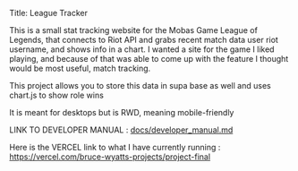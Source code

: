 
Title: League Tracker

This is a small stat tracking website for the Mobas Game League of Legends, that connects to Riot API and grabs recent match data user riot username, and shows info in a chart. I wanted a site for the game I liked playing, and because of that was able to come up with the feature I thought would be most useful, match tracking.

This project allows you to store this data in supa base as well and uses chart.js to show role wins 

It is meant for desktops but is RWD, meaning mobile-friendly 

LINK TO DEVELOPER MANUAL : [docs/developer_manual.md](https://github.com/bwyatt9/Project-final/blob/main/docs/developer_manual.md)

Here is the VERCEL link to what I have currently running :  https://vercel.com/bruce-wyatts-projects/project-final

